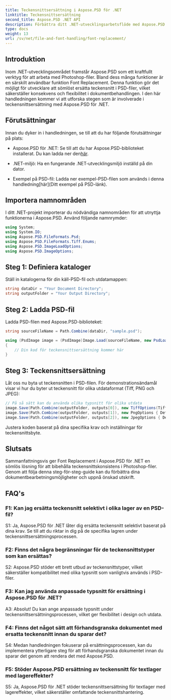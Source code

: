 ```yaml
---
title: Teckensnittsersättning i Aspose.PSD för .NET
linktitle: Teckensnittsersättning
second_title: Aspose.PSD .NET API
description: Förbättra ditt .NET-utvecklingsarbetsflöde med Aspose.PSD. Lär dig hur du sömlöst ersätter teckensnitt i PSD-filer med hjälp av vår steg-för-steg-guide. Uppnå konsekvens och flexibilitet i dokumentbehandling utan ansträngning.
type: docs
weight: 13
url: /sv/net/file-and-font-handling/font-replacement/
---
```

## Introduktion

Inom .NET-utvecklingsområdet framstår Aspose.PSD som ett kraftfullt verktyg för att arbeta med Photoshop-filer. Bland dess många funktioner är en särskilt användbar funktion Font Replacement. Denna funktion gör det möjligt för utvecklare att sömlöst ersätta teckensnitt i PSD-filer, vilket säkerställer konsekvens och flexibilitet i dokumentbehandlingen. I den här handledningen kommer vi att utforska stegen som är involverade i teckensnittsersättning med Aspose.PSD för .NET.

## Förutsättningar

Innan du dyker in i handledningen, se till att du har följande förutsättningar på plats:

- Aspose.PSD för .NET: Se till att du har Aspose.PSD-biblioteket installerat. Du kan ladda ner den[här](https://releases.aspose.com/psd/net/).

- .NET-miljö: Ha en fungerande .NET-utvecklingsmiljö inställd på din dator.

-  Exempel på PSD-fil: Ladda ner exempel-PSD-filen som används i denna handledning[här](Ditt exempel på PSD-länk).

## Importera namnområden

I ditt .NET-projekt importerar du nödvändiga namnområden för att utnyttja funktionerna i Aspose.PSD. Använd följande namnrymder:

```csharp
using System;
using System.IO;
using Aspose.PSD.FileFormats.Psd;
using Aspose.PSD.FileFormats.Tiff.Enums;
using Aspose.PSD.ImageLoadOptions;
using Aspose.PSD.ImageOptions;
```

## Steg 1: Definiera kataloger

Ställ in katalogerna för din käll-PSD-fil och utdatamappen:

```csharp
string dataDir = "Your Document Directory";
string outputFolder = "Your Output Directory";
```

## Steg 2: Ladda PSD-fil

Ladda PSD-filen med Aspose.PSD-biblioteket:

```csharp
string sourceFileName = Path.Combine(dataDir, "sample.psd");

using (PsdImage image = (PsdImage)Image.Load(sourceFileName, new PsdLoadOptions()))
{
    // Din kod för teckensnittsersättning kommer här
}
```

## Steg 3: Teckensnittsersättning

Låt oss nu byta ut teckensnitten i PSD-filen. För demonstrationsändamål visar vi hur du byter ut teckensnitt för olika utdataformat (Tiff, PNG och JPEG):

```csharp
// På så sätt kan du använda olika typsnitt för olika utdata
image.Save(Path.Combine(outputFolder, outputs[0]), new TiffOptions(TiffExpectedFormat.TiffJpegRgb) { DefaultReplacementFont = "Arial" });
image.Save(Path.Combine(outputFolder, outputs[1]), new PngOptions { DefaultReplacementFont = "Verdana" });
image.Save(Path.Combine(outputFolder, outputs[2]), new JpegOptions { DefaultReplacementFont = "Times New Roman" });
```

Justera koden baserat på dina specifika krav och inställningar för teckensnittsbyte.

## Slutsats

Sammanfattningsvis ger Font Replacement i Aspose.PSD för .NET en sömlös lösning för att bibehålla teckensnittskonsistens i Photoshop-filer. Genom att följa denna steg-för-steg-guide kan du förbättra dina dokumentbearbetningsmöjligheter och uppnå önskad utskrift.

## FAQ's

### F1: Kan jag ersätta teckensnitt selektivt i olika lager av en PSD-fil?

S1: Ja, Aspose.PSD för .NET låter dig ersätta teckensnitt selektivt baserat på dina krav. Se till att du riktar in dig på de specifika lagren under teckensnittsersättningsprocessen.

### F2: Finns det några begränsningar för de teckensnittstyper som kan ersättas?

S2: Aspose.PSD stöder ett brett utbud av teckensnittstyper, vilket säkerställer kompatibilitet med olika typsnitt som vanligtvis används i PSD-filer.

### F3: Kan jag använda anpassade typsnitt för ersättning i Aspose.PSD för .NET?

A3: Absolut! Du kan ange anpassade typsnitt under teckensnittsersättningsprocessen, vilket ger flexibilitet i design och utdata.

### F4: Finns det något sätt att förhandsgranska dokumentet med ersatta teckensnitt innan du sparar det?

S4: Medan handledningen fokuserar på ersättningsprocessen, kan du implementera ytterligare steg för att förhandsgranska dokumentet innan du sparar det genom att rendera det med Aspose.PSD.

### F5: Stöder Aspose.PSD ersättning av teckensnitt för textlager med lagereffekter?

S5: Ja, Aspose.PSD för .NET stöder teckensnittsersättning för textlager med lagereffekter, vilket säkerställer omfattande teckensnittshantering.